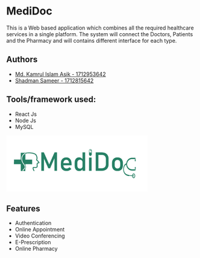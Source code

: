
# MediDoc

This is a Web based application which combines all the required healthcare services in a single platform. The system will connect the Doctors, Patients and the Pharmacy and will contains different interface for each type.


## Authors

- [Md. Kamrul Islam Asik - 1712953642](https://www.github.com/ikamrulashik)
- [Shadman Sameer - 1712815642](https://github.com/shuvros)
  
## Tools/framework used:

- React Js
- Node Js
- MySQL

  
<img height=150 src="medidoc-logo.png"/>

    
## Features

- Authentication
- Online Appointment
- Video Conferencing
- E-Prescription
- Online Pharmacy

  